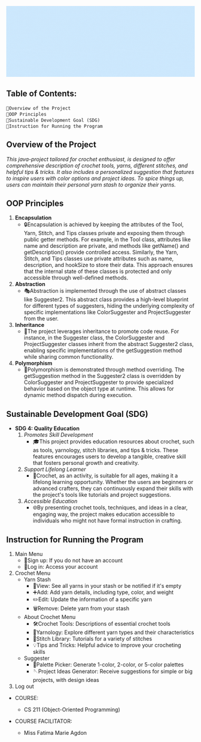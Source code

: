 ![Alt text](gif.gif)

## Table of Contents:
    📍Overview of the Project
    📍OOP Principles
    📍Sustainable Development Goal (SDG)
    📍Instruction for Running the Program

## Overview of the Project
*This java-project tailored for crochet enthusiast, is designed to offer comprehensive description of crochet tools, yarns, different stitches, and helpful tips & tricks. It also includes a personalized suggestion that features to inspire users with color options and project ideas. To spice things up, users can maintain their personal yarn stash to organize their yarns.*

## OOP Principles
1. **Encapsulation**
    - 🔒Encapsulation is achieved by keeping the attributes of the Tool, Yarn, Stitch, and Tips classes private and exposing them through public getter methods. For example, in the Tool class, attributes like name and description are private, and methods like getName() and getDescription() provide controlled access. Similarly, the Yarn, Stitch, and Tips classes use private attributes such as name, description, and hookSize to store their data. This approach ensures that the internal state of these classes is protected and only accessible through well-defined methods.
2. **Abstraction**
    - 🎭Abstraction is implemented through the use of abstract classes like Suggester2. This abstract class provides a high-level blueprint for different types of suggesters, hiding the underlying complexity of specific implementations like ColorSuggester and ProjectSuggester from the user.
3. **Inheritance**
    - 🧬The project leverages inheritance to promote code reuse. For instance, in the Suggester class, the ColorSuggester and ProjectSuggester classes inherit from the abstract Suggester2 class, enabling specific implementations of the getSuggestion method while sharing common functionality.
4. **Polymorphism**
    - 🔄Polymorphism is demonstrated through method overriding. The getSuggestion method in the Suggester2 class is overridden by ColorSuggester and ProjectSuggester to provide specialized behavior based on the object type at runtime. This allows for dynamic method dispatch during execution.

## Sustainable Development Goal (SDG)
- **SDG 4: Quality Education**
    1. *Promotes Skill Development*
        - 🎓This project provides education resources about crochet, such as tools, yarnology, stitch libraries, and tips & tricks. These features encourages users to develop a tangible, creative skill that fosters personal growth and creativity.
    2. *Support Lifelong Learner*
        - 🌟Crochet, as an activity, is suitable for all ages, making it a lifelong learning opportunity. Whether the users are beginners or advanced crafters, they can continuously expand their skills with the project's tools like tutorials and project suggestions.
    3. *Accessible Education*
        - 🌐By presenting crochet tools, techniques, and ideas in a clear, engaging way, the project makes education accessible to individuals who might not have formal instruction in crafting.

## Instruction for Running the Program
1. Main Menu
    - 📝Sign up: If you do not have an account
    - 🔑Log in: Access your account
2. Crochet Menu
    - Yarn Stash
        - 👀View: See all yarns in your stash or be notified if it's empty
        - ➕Add: Add yarn details, including type, color, and weight
        - ✏️Edit: Update the information of a specific yarn
        - 🗑️Remove: Delete yarn from your stash
    - About Crochet Menu
        - 🛠️Crochet Tools: Descriptions of essential crochet tools
        - 🧵Yarnology: Explore different yarn types and their characteristics
        - 📖Stitch Library: Tutorials for a variety of stitches
        - 💡Tips and Tricks: Helpful advice to improve your crocheting skills
    - Suggester
        - 🎨Palette Picker: Generate 1-color, 2-color, or 5-color palettes
        - 🪡Project Ideas Generator: Receive suggestions for simple or big projects, with design ideas
3. Log out

- COURSE:
    - CS 211 (Object-Oriented Programming)

- COURSE FACILITATOR:
    - Miss Fatima Marie Agdon
